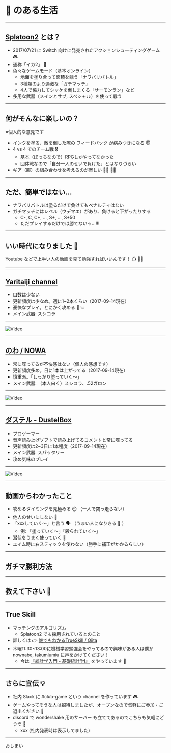 # 🦑 のある生活

---


## [Splatoon2](https://www.nintendo.co.jp/switch/aab6a/index.html) とは？

- 2017/07/21 に Switch 向けに発売されたアクションシューティングゲーム 🎮
- 通称「イカ2」 💭
- 色々なゲームモード（基本オンライン）
  - 地面を塗り合って面積を競う「ナワバリバトル」
  - 3種類のより過激な「ガチマッチ」
  - 4人で協力してシャケを倒しまくる「サーモンラン」など
- 多用な武器（メインとサブ, スペシャル）を使って戦う

---

## 何がそんなに楽しいの？

※個人的な意見です

- インクを塗る、敵を倒した際の フィードバック が病みつきになる 😇
- 4 vs 4 でのチーム戦 🎖️
  - 基本（ぼっちなので）RPGしかやってなかった
  - 団体戦なので「自分一人のせいで負けた」とはなりづらい
- ギア（服）の組み合わせを考えるのが楽しい 👨‍🎤 👩‍🎤

---


## ただ、簡単ではない…

- ナワバリバトルは塗るだけで負けてもペナルティはない
- ガチマッチにはレベル（ウデマエ）があり、負けると下がったりする
  - C-, C, C+, …, S+, …, S+50
  - ただプレイするだけでは勝てないッ…!!!

---


## いい時代になりました 🤗

Youtube などで上手い人の動画を見て勉強すればいいんです！ 📺 👨‍🎓

---


## [Yaritaiji channel](https://www.youtube.com/channel/UCTrckUWmmrRZcNrfu1mZDOg)

- 口数は少ない
- 更新頻度は少なめ。週に1~2本くらい（2017-09-14現在）
- 豪快なプレイ。とにかく攻める 🔫 💥
- メイン武器: スシコラ

---

![Video](https://www.youtube.com/embed/0Rls46_jo58)

---

## [のわ / NOWA](https://www.youtube.com/channel/UCltOCekv4WA8EKicOFzZPBA/featured)

- 常に喋ってるが不快感はない（個人の感想です）
- 更新頻度多め。日に1本は上がってる（2017-09-14現在）
- 慎重派。「しっかり塗っていく〜」
- メイン武器: （本人曰く）スシコラ、.52ガロン

---

![Video](https://www.youtube.com/embed/1LJL9NaOxHQ)

---


## [ダステル - DustelBox](https://www.youtube.com/channel/UCoPJt6v9tBSTVRE7e_JUjQg)

- プロゲーマー
- 音声読み上げソフトで読み上げてるコメントと常に喋ってる
- 更新頻度は2~3日に1本程度（2017-09-14現在）
- メイン武器: スパッタリー
- 攻め気味のプレイ

---

![Video](https://www.youtube.com/embed/LT-996AvaXE)

---

## 動画からわかったこと

- 攻めるタイミングを見極める ⏲️ （一人で突っ走らない）
- 他人のせいにしない 🙅
- 「xxxしていく〜」と言う 🗣️ （うまい人になりきる 💆 ）
  - 例: 「塗っていく〜」「殺られていく〜」
- 潜伏をうまく使っていく 👻
- エイム時に右スティックを使わない（勝手に補正がかかるらしい）

---

## ガチマ勝利方法

---

## 教えて下さい 🙇

---

## True Skill

- マッチングのアルゴリズム
  - Splatoon2 でも採用されているとのこと
- 詳しくは 👉 [誰でもわかるTrueSkill / Qiita](https://qiita.com/kkjk21/items/aac8e26a2e68c4659c62)
- 木曜11:30~13:00に機械学習勉強会をやってるので興味がある人は僕か nownabe, takumiumiu に声をかけてください！
  - 今は [『統計学入門 - 基礎統計学Ⅰ』](http://amzn.asia/2AJWPso) をやっています 📝

---

## さらに宣伝 💡

- 社内 Slack に #club-game という channel を作っています 🎮
- ゲームやってそうな人は招待しましたが、オープンなので気軽にご参加・ご退出ください 🙋
- discord で wondershake 用のサーバー も立ててあるのでこちらも気軽にどうぞ 🙌
  - xxx (社内発表時は表示してました)

---

おしまい
